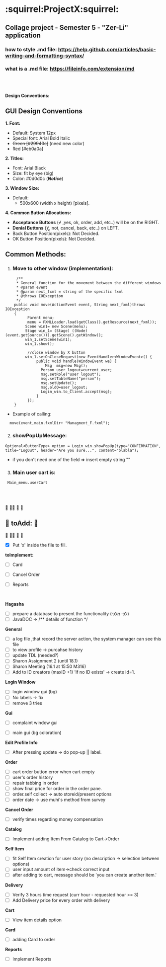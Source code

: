 # :squirrel:ProjectX:squirrel:
## Collage project - Semester 5 - "Zer-Li" application
### how to style .md file: https://help.github.com/articles/basic-writing-and-formatting-syntax/
### what is a .md file: https://fileinfo.com/extension/md

<br /><br /><br />
**Design Conventions:**

## GUI Design Conventions

**1. Font:**
   - Default: System 12px
   - Special font: Arial Bold Italic
   - ~~Green [#29940c]~~ (need new color)
   - Red [#eb0a0a]
		
**2. Titles:**
   - Font: Arial Black
   - Size: fit by eye (big)
   - Color: #0d0d0c (**_Notice_**)
   
   

**3. Window Size:**
   - Default:
     - 500x600 (width x height) [pixels].


**4. Common Button Allocations:**
- **Acceptance Buttons** (√ ,yes, ok, order, add, etc..) will be on the RIGHT.
- **Denial Buttons** (Ꭓ, not, cancel, back, etc..) on LEFT.
- Back Button Position(pixels): Not Decided.
- OK Button Position(pixels): Not Decided.



## **Common Methods:**

1. ### Move to other window (implementation):

```
     /**
     * General function for the movement between the different windows
     * @param event
     * @param next_fxml = string of the specific fxml
     * @throws IOException
     */
    public void move(ActionEvent event, String next_fxml)throws IOException 
	{
		  Parent menu;
		  menu = FXMLLoader.load(getClass().getResource(next_fxml));
		 Scene win1= new Scene(menu);
		 Stage win_1= (Stage) ((Node) (event.getSource())).getScene().getWindow();
		 win_1.setScene(win1);
		 win_1.show();
		 
		  //close window by X button
		 win_1.setOnCloseRequest(new EventHandler<WindowEvent>() {
	          public void handle(WindowEvent we) {
	        	  Msg  msg=new Msg();
	      		Person user_logout=current_user;
	      		msg.setRole("user logout");
	      		msg.setTableName("person");
	      		msg.setUpdate();
	      		msg.oldO=user_logout;
	      		Login_win.to_Client.accept(msg);
	          }
	      });        
	} 
```
  
- Example of calling:
```
  move(event,main.fxmlDir+ "Managment_F.fxml");
```

2. ### showPopUpMessage:

```
Optional<ButtonType> option = Login_win.showPopUp(type="CONFIRMATION", title="LogOut", header="Are you sure...", content="blabla");
```

- if you don't need one of the field => insert empty string ""

3. ### Main user cart is:
```
 Main_menu.userCart
```
<br /><br /><br />
 :pencil: :pencil::pencil: :pencil: :pencil:
 ## :pencil:  toAdd:   :pencil:
 :pencil: :pencil::pencil: :pencil: :pencil: 

- [x] Put 'x' inside the file to fill.

**toImplement:** <br/>
- [ ] Card
- [ ] Cancel Order
- [ ] Reports


<br/>

**Hagasha** <br/>
- [ ] prepare a database to present the functionality (לפי מלכי)
- [ ] JavaDOC -> /** details of function */

**General** <br/>
- [ ] a log file ,that record the server action, the system manager can see this file
- [ ] to view profile -> purcahse history
- [ ] update TDL (needed?)
- [ ] Sharon Assignment 2 (until 18.1)
- [ ] Sharon Meeting (16.1 at 15:50 M316)
- [ ] Add to ID creators (maxID +1) 'if no ID exists' -> create id=1.

**Login Window**<br/>
- [ ] login window gui (bg)
- [ ] No labels -> fix
- [ ] remove 3 tries

**Gui** <br/>
- [ ] complaint window gui
- [ ] main gui (bg coloration)


**Edit Profile Info**<br/>
- [ ] After pressing update -> do pop-up || label.

**Order** <br/>
- [ ] cart order button error when cart empty
- [ ] user's order history
- [ ] repair tabbing in order
- [ ] show final price for order in the order pane.
- [ ] order.self collect -> auto storeid/present options
- [ ] order date -> use muhi's method from survey

**Cancel Order** <br/>
- [ ] verify times regarding money compensation 

**Catalog** <br/>
- [ ] Implement adding Item From Catalog to Cart->Order
 
**Self Item** <br/>
- [ ] fit Self Item creation for user story (no description -> selection between options)
- [ ] user input amount of item->check correct input
- [ ] after adding to cart, message should be 'you can create another item.'

**Delivery**<br/>
- [ ] Verify 3 hours time request (curr hour - requested hour >= 3)
- [ ] Add Delivery price for every order with delivery

**Cart**<br/>
- [ ] View item details option

**Card** <br/>
- [ ] adding Card to order
 
**Reports** <br/>
- [ ] Implement Reports


